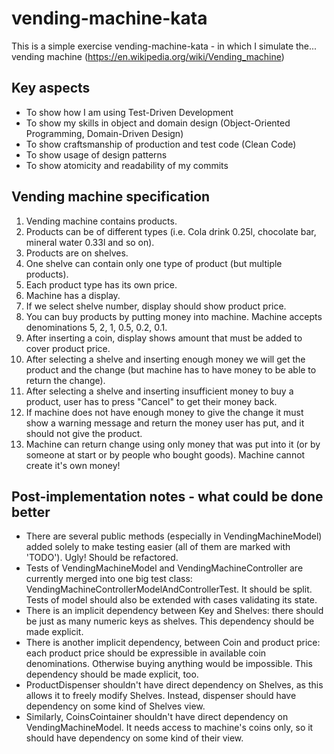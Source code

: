 vending-machine-kata
====================

This is a simple exercise vending-machine-kata - in which I simulate the... vending machine (https://en.wikipedia.org/wiki/Vending_machine)

Key aspects
-----------

* To show how I am using Test-Driven Development
* To show my skills in object and domain design (Object-Oriented Programming, Domain-Driven Design)
* To show craftsmanship of production and test code (Clean Code)
* To show usage of design patterns
* To show atomicity and readability of my commits

Vending machine specification
-----------------------------

1. Vending machine contains products.
2. Products can be of different types (i.e. Cola drink 0.25l, chocolate bar, mineral water 0.33l and so on).
3. Products are on shelves.
4. One shelve can contain only one type of product (but multiple products).
5. Each product type has its own price.
6. Machine has a display.
7. If we select shelve number, display should show product price.
8. You can buy products by putting money into machine. Machine accepts denominations 5, 2, 1, 0.5, 0.2, 0.1.
9. After inserting a coin, display shows amount that must be added to cover product price.
10. After selecting a shelve and inserting enough money we will get the product and the change (but machine has to have money to be able to return the change).
11. After selecting a shelve and inserting insufficient money to buy a product, user has to press "Cancel" to get their money back.
12. If machine does not have enough money to give the change it must show a warning message and return the money user has put, and it should not give the product.
13. Machine can return change using only money that was put into it (or by someone at start or by people who bought goods). Machine cannot create it's own money!

Post-implementation notes - what could be done better
-----------------------------------------------------

* There are several public methods (especially in VendingMachineModel) added solely to make testing easier (all of them are marked with 'TODO').
  Ugly! Should be refactored.
* Tests of VendingMachineModel and VendingMachineController are currently merged into one big test class: VendingMachineControllerModelAndControllerTest.
  It should be split. Tests of model should also be extended with cases validating its state.
* There is an implicit dependency between Key and Shelves: there should be just as many numeric keys as shelves.
  This dependency should be made explicit.
* There is another implicit dependency, between Coin and product price: each product price should be expressible in available coin denominations. Otherwise buying anything would be impossible.
  This dependency should be made explicit, too.
* ProductDispenser shouldn't have direct dependency on Shelves, as this allows it to freely modify Shelves. Instead, dispenser should have dependency on some kind of Shelves view.
* Similarly, CoinsCointainer shouldn't have direct dependency on VendingMachineModel. It needs access to machine's coins only, so it should have dependency on some kind of their view.
